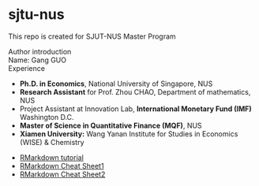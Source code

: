 # sjtu-nus
This repo is created for SJUT-NUS Master Program

Author introduction
<br>
Name: Gang GUO
<br>
Experience
- **Ph.D. in Economics**, National University of Singapore, NUS
- **Research Assistant** for Prof. Zhou CHAO, Department of mathematics, NUS
- Project Assistant at Innovation Lab, **International Monetary Fund (IMF)** Washington D.C.
- **Master of Science in Quantitative Finance (MQF)**, NUS 
- **Xiamen University:** Wang Yanan Institute for Studies in Economics (WISE) & Chemistry

* [RMarkdown tutorial](https://rmarkdown.rstudio.com/)
* [RMarkdown Cheat Sheet1](https://www.ethz.ch/content/dam/ethz/special-interest/math/statistics/sfs/Education/Advanced%20Studies%20in%20Applied%20Statistics/course-material-1719/Datenanalyse/rmarkdown-2.pdf)
* [RMarkdown Cheat Sheet2](https://www.rstudio.com/wp-content/uploads/2015/02/rmarkdown-cheatsheet.pdf)
